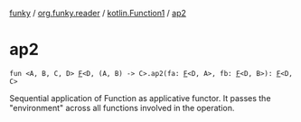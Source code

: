 [funky](../../index.md) / [org.funky.reader](../index.md) / [kotlin.Function1](index.md) / [ap2](.)

# ap2

`fun <A, B, C, D> `[`F`](../-f.md)`<D, (A, B) -> C>.ap2(fa: `[`F`](../-f.md)`<D, A>, fb: `[`F`](../-f.md)`<D, B>): `[`F`](../-f.md)`<D, C>`

Sequential application of Function as applicative functor. It passes the "environment" across all functions involved
in the operation.

